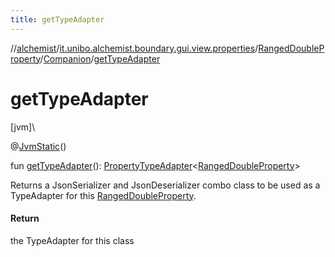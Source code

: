 ```yaml
---
title: getTypeAdapter
---
```

//[alchemist](../../../../index.html)/[it.unibo.alchemist.boundary.gui.view.properties](../../index.html)/[RangedDoubleProperty](../index.html)/[Companion](index.html)/[getTypeAdapter](get-type-adapter.html)



# getTypeAdapter



[jvm]\




@[JvmStatic](https://kotlinlang.org/api/latest/jvm/stdlib/kotlin.jvm/-jvm-static/index.html)()



fun [getTypeAdapter](get-type-adapter.html)(): [PropertyTypeAdapter](../../-property-type-adapter/index.html)<[RangedDoubleProperty](../index.html)>



Returns a JsonSerializer and JsonDeserializer combo class to be used as a TypeAdapter for this [RangedDoubleProperty](../index.html).



#### Return



the TypeAdapter for this class




